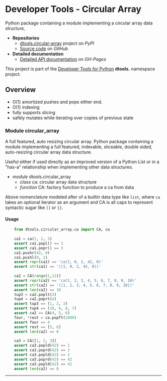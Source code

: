 # Developer Tools - Circular Array

Python package containing a module implementing a circular array data
structure,

- **Repositories**
  - [dtools.circular-array][1] project on *PyPI*
  - [Source code][2] on *GitHub*
- **Detailed documentation**
  - [Detailed API documentation][3] on *GH-Pages*

This project is part of the [Developer Tools for Python][4] **dtools.**
namespace project.

## Overview

- O(1) amortized pushes and pops either end.
- O(1) indexing
- fully supports slicing
- safely mutates while iterating over copies of previous state

### Module circular_array

A full featured, auto resizing circular array. Python package containing
a module implementing a full featured, indexable, sliceable, double
sided, auto-resizing circular array data structure.

Useful either if used directly as an improved version of a Python List
or in a "has-a" relationship when implementing other data structures.

- *module* dtools.circular_array
  - *class* ca: circular array data structure
  - *function* CA: factory function to produce a ca from data

Above nomenclature modeled after of a builtin data type like `list`, where
`ca` takes an optional iterator as an argument and CA is all caps to represent
syntactic sugar like `[]` or `{}`.

#### Usage

```python
    from dtools.circular_array.ca import CA, ca
    
    ca1 = ca(1, 2, 3)
    assert ca1.popl() == 1
    assert ca1.popr() == 3
    ca1.pushr(42, 0)
    ca1.pushl(0, 1)
    assert repr(ca1) == 'ca(1, 0, 2, 42, 0)'
    assert str(ca1) == '(|1, 0, 2, 42, 0|)'
    
    ca2 = CA(range(1,11))
    assert repr(ca2) == 'ca(1, 2, 3, 4, 5, 6, 7, 8, 9, 10)'
    assert str(ca2) == '(|1, 2, 3, 4, 5, 6, 7, 8, 9, 10|)'
    assert len(ca2) == 10
    tup3 = ca2.poplt(3)
    tup4 = ca2.poprt(4)
    assert tup3 == (1, 2, 3)
    assert tup4 == (10, 9, 8, 7)
    assert ca2 == CA(4, 5, 6)
    four, *rest = ca.popft(1000)
    assert four == 4
    assert rest == [5, 6]
    assert len(ca2) == 0
    
    ca3 = CA([1, 2, 3])
    assert ca3.popld(42) == 1
    assert ca3.poprd(42) == 3
    assert ca3.popld(42) == 2
    assert ca3.poprd(42) == 42
    assert ca3.popld(42) == 42
    assert len(ca2) == 0
```

______________________________________________________________________

[1]: https://pypi.org/project/dtools.circular-array
[2]: https://github.com/grscheller/dtools-circular-array
[3]: https://grscheller.github.io/dtools-docs/circular-array
[4]: https://github.com/grscheller/dtools-docs
